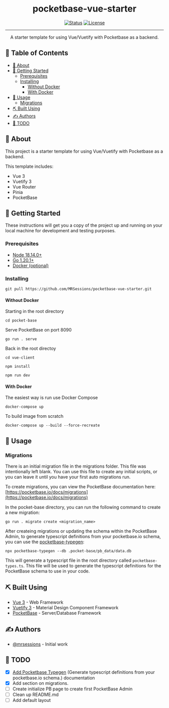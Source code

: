 <!-- <p align="center">
  <a href="" rel="noopener">
 <img width=200px height=200px src="https://i.imgur.com/6wj0hh6.jpg" alt="Project logo"></a>
</p> -->

<h1 align="center">pocketbase-vue-starter</h1>

<div align="center">

[![Status](https://img.shields.io/badge/status-active-success.svg)]()
[![License](https://img.shields.io/badge/license-MIT-blue.svg)](/LICENSE)
<!-- [![GitHub Issues](https://img.shields.io/github/issues/kylelobo/The-Documentation-Compendium.svg)](https://github.com/kylelobo/The-Documentation-Compendium/issues)
[![GitHub Pull Requests](https://img.shields.io/github/issues-pr/kylelobo/The-Documentation-Compendium.svg)](https://github.com/kylelobo/The-Documentation-Compendium/pulls) -->


</div>

---

<p align="center">
      A starter template for using Vue/Vuetify with Pocketbase as a backend.
    <br> 
</p>

## 📝 Table of Contents <!-- omit in toc -->
- [🧐 About ](#-about-)
- [🏁 Getting Started ](#-getting-started-)
  - [Prerequisites ](#prerequisites-)
  - [Installing ](#installing-)
    - [Without Docker ](#without-docker-)
    - [With Docker ](#with-docker-)
- [🎈 Usage ](#-usage-)
  - [Migrations ](#migrations-)
- [⛏️ Built Using ](#️-built-using-)
- [✍️ Authors ](#️-authors-)
- [📝 TODO ](#-todo-)


## 🧐 About <a name = "about"></a>

This project is a starter template for using Vue/Vuetify with Pocketbase as a backend.

This template includes:

- Vue 3
- Vuetify 3
- Vue Router
- Pinia
- PocketBase

## 🏁 Getting Started <a name = "getting_started"></a>

These instructions will get you a copy of the project up and running on your local machine for development and testing purposes.

<!-- See [deployment](#deployment) for notes on how to deploy the project on a live system. -->

### Prerequisites <a name="prerequisites"></a>

- [Node 18.14.0+](https://nodejs.org/en/download/)
- [Go 1.20.1+](https://go.dev/dl/)
- [Docker (optional)](https://docker.com/get-started)

### Installing <a name="installing"></a>

```shell
git pull https://github.com/MRSessions/pocketbase-vue-starter.git
```

#### Without Docker <a name="without-docker"></a>

Starting in the root directory

```shell
cd pocket-base
```

Serve PocketBase on port 8090

```shell
go run . serve
```

Back in the root directoy

```shell
cd vue-client
```

```shell
npm install
```

```shell
npm run dev
```

#### With Docker <a name="docker"></a>

The easiest way is run use Docker Compose
```shell
docker-compose up
```

To build image from scratch

```shell
docker-compose up --build --force-recreate
```

## 🎈 Usage <a name="usage"></a>

### Migrations <a name="migrations"></a>

There is an initial migration file in the migrations folder. This file was intentionally left blank. You can use this file to create any initial scripts, or you can leave it until you have your first auto migrations run.

To create migrations, you can view the PocketBase documentation here: [https://pocketbase.io/docs/migrations](https://pocketbase.io/docs/migrations)

In the pocket-base directory, you can run the following command to create a new migration:

```shell
go run . migrate create <migration_name>
```

After createing migrations or updating the schema within the PocketBase Admin, to generate typescript definitions from your pocketbase.io schema, you can use the [pocketbase-typegen](https://github.com/patmood/pocketbase-typegen):

```shell
npx pocketbase-typegen --db .pocket-base/pb_data/data.db
```

This will generate a typescript file in the root directory called `pocketbase-types.ts`. This file will be used to generate the typescript definitions for the PocketBase schema to use in your code.


<!-- ## 🚀 Deployment <a name = "deployment"></a>

Add additional notes about how to deploy this on a live system. -->

## ⛏️ Built Using <a name = "built_using"></a>

- [Vue 3](https://vuejs.org/) - Web Framework
- [Vuetify 3](https://next.vuetifyjs.com/) - Material Design Component Framework
- [PocketBase](https://pocketbase.io/) - Server/Database Framework

## ✍️ Authors <a name = "authors"></a>

- [@mrsessions](https://github.com/mrsessions) - Initial work

<!-- See also the list of [contributors](https://github.com/kylelobo/The-Documentation-Compendium/contributors) who participated in this project. -->

<!-- ## 🎉 Acknowledgements <a name = "acknowledgement"></a>

- Hat tip to anyone whose code was used
- Inspiration
- References -->

<!-- add a todo section -->
## 📝 TODO <a name = "todo"></a>

- [x] [Add Pocketbase Typegen](https://github.com/patmood/pocketbase-typegen) (Generate typescript definitions from your pocketbase.io schema.) documentation
- [x] Add section on migrations.
- [ ] Create initialize PB page to create first PocketBase Admin
- [ ] Clean up README.md
- [ ] Add default layout

